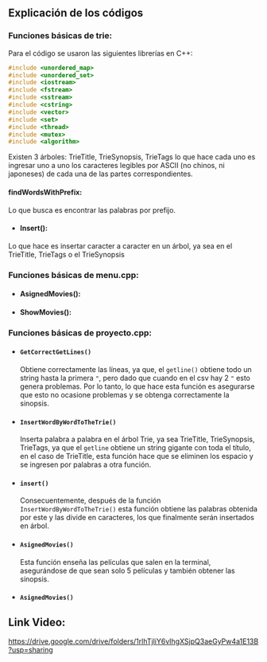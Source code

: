 ## Explicación de los códigos
### Funciones básicas de trie:
Para el código se usaron las siguientes librerías en C++:
```cpp
#include <unordered_map> 
#include <unordered_set>
#include <iostream>
#include <fstream>
#include <sstream>
#include <cstring>
#include <vector>
#include <set>
#include <thread>
#include <mutex>
#include <algorithm>
```
Existen 3 árboles: TrieTitle, TrieSynopsis, TrieTags lo que hace cada uno es ingresar uno a uno los caracteres legibles por ASCII (no chinos, ni japoneses) de cada una de las partes correspondientes.
#### findWordsWithPrefix:
Lo que busca es encontrar las palabras por prefijo.
- #### Insert():
Lo que hace es insertar caracter a caracter en un árbol, ya sea en el TrieTitle, TrieTags o el TrieSynopsis

### Funciones básicas de menu.cpp:
- #### AsignedMovies():
- #### ShowMovies(): 
### Funciones básicas de proyecto.cpp: 

- #### `GetCorrectGetLines()`
  Obtiene correctamente las líneas, ya que, el `getline()` obtiene todo un string hasta la primera `"`, pero dado que cuando en el csv hay 2 `"` esto genera problemas. Por lo tanto, lo que hace esta función es asegurarse que esto no ocasione problemas y se obtenga correctamente la sinopsis.
- #### `InsertWordByWordToTheTrie()`
  Inserta palabra a palabra en el árbol Trie, ya sea TrieTitle, TrieSynopsis, TrieTags, ya que el `getline` obtiene un string gigante con toda el título, en el caso de TrieTitle, esta función hace que se eliminen los espacio y se ingresen por palabras a otra función.
- #### `insert()`
  Consecuentemente, después de la función `InsertWordByWordToTheTrie()` esta función obtiene las palabras obtenida por este y las divide en caracteres, los que finalmente serán insertados en árbol.
- #### `AsignedMovies()`
  Esta función enseña las películas que salen en la terminal, asegurándose de que sean solo 5 películas y también obtener las sinopsis.
- #### `AsignedMovies()`




## Link Video:
  https://drive.google.com/drive/folders/1rlhTjliY6vIhgXSjpQ3aeGyPw4a1E13B?usp=sharing

